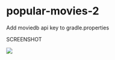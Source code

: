 # popular-movies-2
Add moviedb api key to gradle.properties

SCREENSHOT

![](https://thumbs.gfycat.com/NegligibleDeliriousBarnacle-size_restricted.gif)
